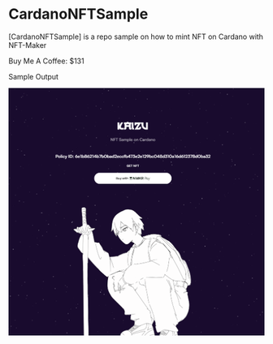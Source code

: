 # CardanoNFTSample
[CardanoNFTSample] is a repo sample on how to mint NFT on Cardano with NFT-Maker

Buy Me A Coffee: $131

Sample Output

![](assets/images/nmkr.PNG)
